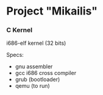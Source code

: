 # Project "Mikailis"

### C Kernel

i686-elf kernel (32 bits)

Specs:
- gnu assembler
- gcc i686 cross compiler
- grub (bootloader)
- qemu (to run)
